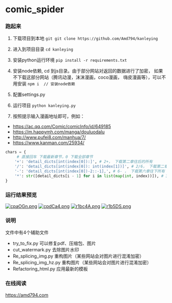 # comic_spider
### 跑起来
1. 下载项目到本地
`git
git clone https://github.com/Amd794/kanleying   
`
   
2. 进入到项目目录
`
cd kanleying   
`
   
3. 安装python运行环境
`
pip install -r requirements.txt   
`
   
4. 安装node依赖, cd 到js目录。由于部分网站对返回的数据进行了加密，
   如果不下载这部分网站（腾讯动漫，沫沫漫画，coco漫画， 嗨皮漫画等），可以不用安装
`
npm i  // 安装node依赖
`
   
5. 配置settings.py
   
6. 运行项目
`
python kanleying.py   
`
   
7. 按照提示输入漫画地址即可，例如：

- https://ac.qq.com/Comic/comicInfo/id/649185
- https://m.happymh.com/manga/douluodalu
- http://www.pufei8.com/manhua/7/
- https://www.kanman.com/25934/

```python
chars = {
     # 直接回车 下载最新章节，0 下载全部章节
    '+': 'detail_dicts[int(index[0]):]', # 2+， 下载第二章往后的所有
    '/': 'detail_dicts[int(index[0]): int(index[1])]', # 2/6， 下载第二章到第6章节
    '-': 'detail_dicts[int(index[0])-2::-1],', # 6- ， 下载第六章往下所有
    '*': str([detail_dicts[i - 1] for i in list(map(int, index))]), # 3*6*10 下载第三，第六，第九章节
}
```
### 运行结果预览
[![cpaOGn.png](https://z3.ax1x.com/2021/03/28/cpaOGn.png)](https://imgtu.com/i/cpaOGn)
[![cpdCa4.png](https://z3.ax1x.com/2021/03/28/cpdCa4.png)](https://imgtu.com/i/cpdCa4)
[![r1bc4A.png](https://s3.ax1x.com/2020/12/16/r1bc4A.png)](https://imgchr.com/i/r1bc4A)
[![r1b5DS.png](https://s3.ax1x.com/2020/12/16/r1b5DS.png)](https://imgchr.com/i/r1b5DS)
### 说明
文件中有4个辅助文件
- try_to_fix.py 可以修复pdf、压缩包、图片
- cut_watermark.py 去除图片水印
- Re_splicing_img.py 重构图片（某些网站会对图片进行混淆加密）
- Re_splicing_img_hz.py 重构图片（某些网站会对图片进行混淆加密）
- Refactoring_html.py 应用最新的模板

### 在线阅读
 https://amd794.com
 
